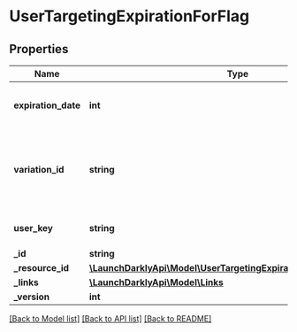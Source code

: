 # UserTargetingExpirationForFlag

## Properties
Name | Type | Description | Notes
------------ | ------------- | ------------- | -------------
**expiration_date** | **int** | Date scheduled for expiration | [optional] 
**variation_id** | **string** | the ID of the variation that the user is targeted on a flag | [optional] 
**user_key** | **string** | Unique identifier for the user | [optional] 
**_id** | **string** |  | [optional] 
**_resource_id** | [**\LaunchDarklyApi\Model\UserTargetingExpirationResourceIdForFlag**](UserTargetingExpirationResourceIdForFlag.md) |  | [optional] 
**_links** | [**\LaunchDarklyApi\Model\Links**](Links.md) |  | [optional] 
**_version** | **int** |  | [optional] 

[[Back to Model list]](../README.md#documentation-for-models) [[Back to API list]](../README.md#documentation-for-api-endpoints) [[Back to README]](../README.md)


